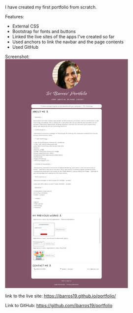 I have created my first portfolio from scratch.

Features:

- External CSS
- Bootstrap for fonts and buttons
- Linked the live sites of the apps I've created so far
- Used anchors to link the navbar and the page contents
- Used GitHub

Screenshot:
<br><img src="./Assets/images/screenshot.png" target="blank" width=400px>


link to the live site:
https://ibarros19.github.io/portfolio/

Link to GitHub:
https://github.com/ibarros19/portfolio

